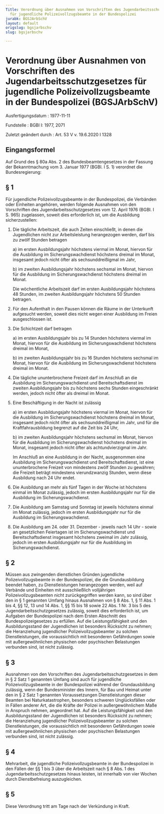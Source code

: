 ```yaml
---
Title: Verordnung über Ausnahmen von Vorschriften des Jugendarbeitsschutzgesetzes
  für jugendliche Polizeivollzugsbeamte in der Bundespolizei
jurabk: BGSJArbSchV
layout: default
origslug: bgsjarbschv
slug: bgsjarbschv

---
```


# Verordnung über Ausnahmen von Vorschriften des Jugendarbeitsschutzgesetzes für jugendliche Polizeivollzugsbeamte in der Bundespolizei (BGSJArbSchV)

Ausfertigungsdatum
:   1977-11-11

Fundstelle
:   BGBl I: 1977, 2071

Zuletzt geändert durch
:   Art. 53 V v. 19.6.2020 I 1328


## Eingangsformel

Auf Grund des § 80a Abs. 2 des Bundesbeamtengesetzes in der Fassung
der Bekanntmachung vom 3. Januar 1977 (BGBl. I S. 1) verordnet die
Bundesregierung:


## § 1

Für jugendliche Polizeivollzugsbeamte in der Bundespolizei, die
Verbänden oder Einheiten angehören, werden folgende Ausnahmen von den
Vorschriften des Jugendarbeitsschutzgesetzes vom 12. April 1976 (BGBl.
I S. 965) zugelassen, soweit dies erforderlich ist, um die Ausbildung
sicherzustellen:

1.  Die tägliche Arbeitszeit, die auch Zeiten einschließt, in denen die
    Jugendlichen nicht zur Arbeitsleistung herangezogen werden, darf bis
    zu zwölf Stunden betragen

    a)  im ersten Ausbildungsjahr höchstens viermal im Monat, hiervon für die
        Ausbildung im Sicherungswachdienst höchstens dreimal im Monat,
        insgesamt jedoch nicht öfter als sechsunddreißigmal im Jahr,


    b)  im zweiten Ausbildungsjahr höchstens sechsmal im Monat, hiervon für
        die Ausbildung im Sicherungswachdienst höchstens dreimal im Monat.




    Die wöchentliche Arbeitszeit darf im ersten Ausbildungsjahr höchstens
    48 Stunden, im zweiten Ausbildungsjahr höchstens 50 Stunden betragen.


2.  Für den Aufenthalt in den Pausen können die Räume in der Unterkunft
    aufgesucht werden, soweit dies nicht wegen einer Ausbildung im Freien
    ausgeschlossen ist.


3.  Die Schichtzeit darf betragen

    a)  im ersten Ausbildungsjahr bis zu 14 Stunden höchstens viermal im
        Monat, hiervon für die Ausbildung im Sicherungswachdienst höchstens
        dreimal im Monat,


    b)  im zweiten Ausbildungsjahr bis zu 16 Stunden höchstens sechsmal im
        Monat, hiervon für die Ausbildung im Sicherungswachdienst höchstens
        dreimal im Monat.





4.  Die tägliche ununterbrochene Freizeit darf im Anschluß an die
    Ausbildung im Sicherungswachdienst und Bereitschaftsdienst im zweiten
    Ausbildungsjahr bis zu höchstens sechs Stunden eingeschränkt werden,
    jedoch nicht öfter als dreimal im Monat.


5.  Eine Beschäftigung in der Nacht ist zulässig

    a)  im ersten Ausbildungsjahr höchstens viermal im Monat, hiervon für die
        Ausbildung im Sicherungswachdienst höchstens dreimal im Monat,
        insgesamt jedoch nicht öfter als sechsunddreißigmal im Jahr, und für
        die Kraftfahrausbildung begrenzt auf die Zeit bis 24 Uhr,


    b)  im zweiten Ausbildungsjahr höchstens sechsmal im Monat, hiervon für
        die Ausbildung im Sicherungswachdienst höchstens dreimal im Monat,
        insgesamt jedoch nicht öfter als achtundvierzigmal im Jahr.




    Im Anschluß an eine Ausbildung in der Nacht, ausgenommen eine
    Ausbildung im Sicherungswachdienst und Bereitschaftsdienst, ist eine
    ununterbrochene Freizeit von mindestens zwölf Stunden zu gewähren; die
    Freizeit beträgt mindestens vierundzwanzig Stunden, wenn diese
    Ausbildung nach 24 Uhr endet.


6.  Die Ausbildung an mehr als fünf Tagen in der Woche ist höchstens
    einmal im Monat zulässig, jedoch im ersten Ausbildungsjahr nur für die
    Ausbildung im Sicherungswachdienst.


7.  Die Ausbildung am Samstag und Sonntag ist jeweils höchstens einmal im
    Monat zulässig, jedoch im ersten Ausbildungsjahr nur für die
    Ausbildung im Sicherungswachdienst.


8.  Die Ausbildung am 24. oder 31. Dezember - jeweils nach 14 Uhr - sowie
    an gesetzlichen Feiertagen ist im Sicherungswachdienst und
    Bereitschaftsdienst insgesamt höchstens zweimal im Jahr zulässig,
    jedoch im ersten Ausbildungsjahr nur für die Ausbildung im
    Sicherungswachdienst.





## § 2

Müssen aus zwingenden dienstlichen Gründen jugendliche
Polizeivollzugsbeamte in der Bundespolizei, die die Grundausbildung
beendet haben, zu Dienstleistungen herangezogen werden, weil auf
Verbände und Einheiten mit ausschließlich volljährigen
Polizeivollzugsbeamten nicht zurückgegriffen werden kann, so sind über
den in § 1 genannten Umfang hinaus Ausnahmen von § 8 Abs. 1, § 11 Abs.
1 bis 4, §§ 12, 13 und 14 Abs. 1, §§ 15 bis 18 sowie 22 Abs. 1 Nr. 3
bis 5 des Jugendarbeitsschutzgesetzes zulässig, soweit dies
erforderlich ist, um Aufgaben der Bundespolizei nach dem Ersten
Abschnitt des Bundespolizeigesetzes zu erfüllen. Auf die
Leistungsfähigkeit und den Ausbildungsstand der Jugendlichen ist
besonders Rücksicht zu nehmen; die Heranziehung jugendlicher
Polizeivollzugsbeamter zu solchen Dienstleistungen, die
voraussichtlich mit besonderen Gefährdungen sowie mit
außergewöhnlichen physischen oder psychischen Belastungen verbunden
sind, ist nicht zulässig.


## § 3

Ausnahmen von den Vorschriften des Jugendarbeitsschutzgesetzes in dem
in § 2 Satz 1 genannten Umfang sind auch für jugendliche
Polizeivollzugsbeamte in der Bundespolizei während der Grundausbildung
zulässig, wenn der Bundesminister des Innern, für Bau und Heimat unter
den in § 2 Satz 1 genannten Voraussetzungen Dienstleistungen dieser
Beamten bei Naturkatastrophen, besonders schweren Unglücksfällen oder
in Fällen anderer Art, die die Kräfte der Polizei in außergewöhnlichem
Maße in Anspruch nehmen, angeordnet hat. Auf die Leistungsfähigkeit
und den Ausbildungsstand der Jugendlichen ist besonders Rücksicht zu
nehmen; die Heranziehung jugendlicher Polizeivollzugsbeamter zu
solchen Dienstleistungen, die voraussichtlich mit besonderen
Gefährdungen sowie mit außergewöhnlichen physischen oder psychischen
Belastungen verbunden sind, ist nicht zulässig.


## § 4

Mehrarbeit, die jugendliche Polizeivollzugsbeamte in der Bundespolizei
in den Fällen der §§ 1 bis 3 über die Arbeitszeit nach § 8 Abs. 1 des
Jugendarbeitsschutzgesetzes hinaus leisten, ist innerhalb von vier
Wochen durch Dienstbefreiung auszugleichen.


## § 5

Diese Verordnung tritt am Tage nach der Verkündung in Kraft.

